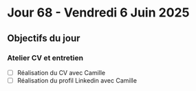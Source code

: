 # Jour 68 - Vendredi 6 Juin 2025

## Objectifs du jour

### Atelier CV et entretien

- [ ] Réalisation du CV avec Camille
- [ ] Réalisation du profil Linkedin avec Camille
